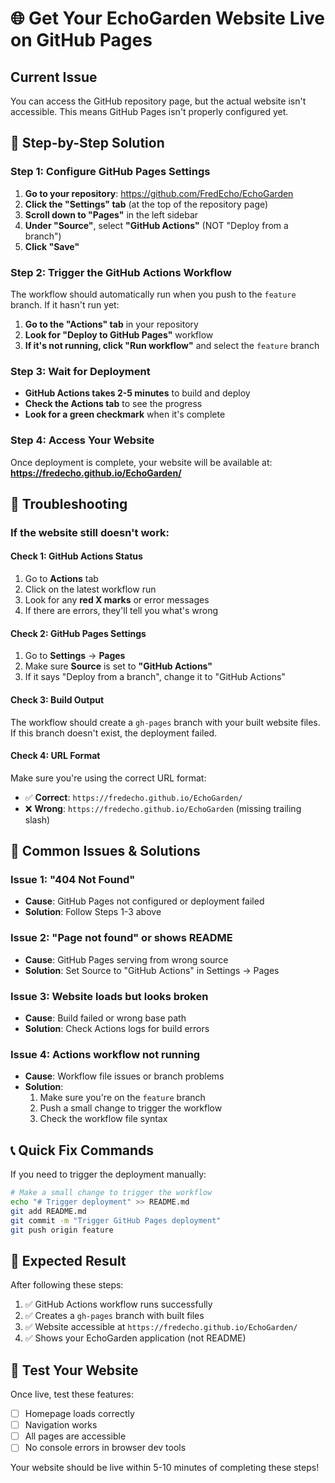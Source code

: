 # 🌐 Get Your EchoGarden Website Live on GitHub Pages

## Current Issue
You can access the GitHub repository page, but the actual website isn't accessible. This means GitHub Pages isn't properly configured yet.

## 🚀 Step-by-Step Solution

### Step 1: Configure GitHub Pages Settings
1. **Go to your repository**: https://github.com/FredEcho/EchoGarden
2. **Click the "Settings" tab** (at the top of the repository page)
3. **Scroll down to "Pages"** in the left sidebar
4. **Under "Source"**, select **"GitHub Actions"** (NOT "Deploy from a branch")
5. **Click "Save"**

### Step 2: Trigger the GitHub Actions Workflow
The workflow should automatically run when you push to the `feature` branch. If it hasn't run yet:

1. **Go to the "Actions" tab** in your repository
2. **Look for "Deploy to GitHub Pages"** workflow
3. **If it's not running, click "Run workflow"** and select the `feature` branch

### Step 3: Wait for Deployment
- **GitHub Actions takes 2-5 minutes** to build and deploy
- **Check the Actions tab** to see the progress
- **Look for a green checkmark** when it's complete

### Step 4: Access Your Website
Once deployment is complete, your website will be available at:
**https://fredecho.github.io/EchoGarden/**

## 🔧 Troubleshooting

### If the website still doesn't work:

#### Check 1: GitHub Actions Status
1. Go to **Actions** tab
2. Click on the latest workflow run
3. Look for any **red X marks** or error messages
4. If there are errors, they'll tell you what's wrong

#### Check 2: GitHub Pages Settings
1. Go to **Settings** → **Pages**
2. Make sure **Source** is set to **"GitHub Actions"**
3. If it says "Deploy from a branch", change it to "GitHub Actions"

#### Check 3: Build Output
The workflow should create a `gh-pages` branch with your built website files. If this branch doesn't exist, the deployment failed.

#### Check 4: URL Format
Make sure you're using the correct URL format:
- ✅ **Correct**: `https://fredecho.github.io/EchoGarden/`
- ❌ **Wrong**: `https://fredecho.github.io/EchoGarden` (missing trailing slash)

## 🚨 Common Issues & Solutions

### Issue 1: "404 Not Found"
- **Cause**: GitHub Pages not configured or deployment failed
- **Solution**: Follow Steps 1-3 above

### Issue 2: "Page not found" or shows README
- **Cause**: GitHub Pages serving from wrong source
- **Solution**: Set Source to "GitHub Actions" in Settings → Pages

### Issue 3: Website loads but looks broken
- **Cause**: Build failed or wrong base path
- **Solution**: Check Actions logs for build errors

### Issue 4: Actions workflow not running
- **Cause**: Workflow file issues or branch problems
- **Solution**: 
  1. Make sure you're on the `feature` branch
  2. Push a small change to trigger the workflow
  3. Check the workflow file syntax

## 📞 Quick Fix Commands

If you need to trigger the deployment manually:

```bash
# Make a small change to trigger the workflow
echo "# Trigger deployment" >> README.md
git add README.md
git commit -m "Trigger GitHub Pages deployment"
git push origin feature
```

## 🎯 Expected Result

After following these steps:
1. ✅ GitHub Actions workflow runs successfully
2. ✅ Creates a `gh-pages` branch with built files
3. ✅ Website accessible at `https://fredecho.github.io/EchoGarden/`
4. ✅ Shows your EchoGarden application (not README)

## 📱 Test Your Website

Once live, test these features:
- [ ] Homepage loads correctly
- [ ] Navigation works
- [ ] All pages are accessible
- [ ] No console errors in browser dev tools

Your website should be live within 5-10 minutes of completing these steps!
